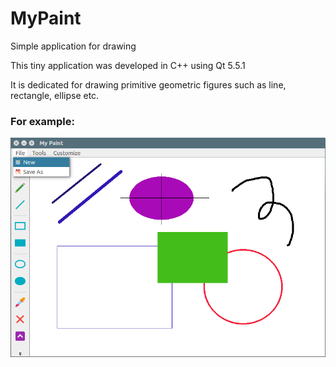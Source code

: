 # MyPaint
Simple application for drawing

This tiny application was developed in C++ using Qt 5.5.1

It is dedicated for drawing primitive geometric figures such as line, rectangle, ellipse etc.

### For example:
![alt tag](https://github.com/stand-by/MyPaint/blob/master/icons/screenshot_for_readme.png?raw=true)
